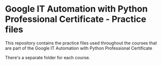 # Google IT Automation with Python Professional Certificate - Practice files

This repository contains the practice files used throughout the courses that are
part of the Google IT Automation with Python Professional Certificate

 

There's a separate folder for each course.

